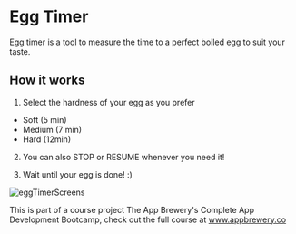 # Egg Timer


Egg timer is a tool to measure the time to a perfect boiled egg to suit your taste.

## How it works

1. Select the hardness of your egg as you prefer

- Soft (5 min)
- Medium (7 min)
- Hard (12min)

2. You can also STOP or RESUME whenever you need it!

3. Wait until your egg is done! :)


![eggTimerScreens](https://user-images.githubusercontent.com/74434212/118412581-30ba2f80-b671-11eb-9569-0524b678dd1e.png)


This is part of a course project The App Brewery's Complete App Development Bootcamp, check out the full course at www.appbrewery.co
